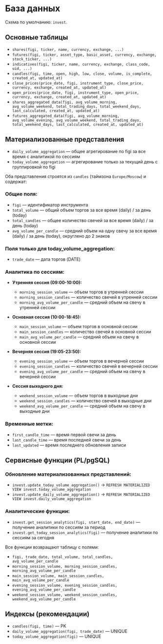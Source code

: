 # База данных

Схема по умолчанию: `invest`.

## Основные таблицы
- `shares(figi, ticker, name, currency, exchange, ...)`
- `futures(figi, ticker, asset_type, basic_asset, currency, exchange, stock_ticker, ...)`
- `indicatives(figi, ticker, name, currency, exchange, class_code, uid, ...)`
- `candles(figi, time, open, high, low, close, volume, is_complete, created_at, updated_at)`
- `close_prices(price_date, figi, instrument_type, close_price, currency, exchange, created_at, updated_at)`
- `open_prices(price_date, figi, instrument_type, open_price, currency, exchange, created_at, updated_at)`
- `shares_aggregated_data(figi, avg_volume_morning, avg_volume_weekend, total_trading_days, total_weekend_days, last_calculated, created_at, updated_at)`
- `futures_aggregated_data(figi, avg_volume_morning, avg_volume_evening, avg_volume_weekend, total_trading_days, total_weekend_days, last_calculated, created_at, updated_at)`

## Материализованные представления
- `daily_volume_aggregation` — общее агрегирование по figi за все время с аналитикой по сессиям
- `today_volume_aggregation` — агрегирование только за текущий день с группировкой по figi

Оба представления строятся из `candles` (таймзона `Europe/Moscow`) и содержат:

### Общие поля:
- `figi` — идентификатор инструмента
- `total_volume` — общий объем торгов за все время (daily) / за день (today)
- `total_candles` — общее количество свечей за все время (daily) / за день (today)
- `avg_volume_per_candle` — средний объем на одну свечу за все время (daily) / за день (today), округлено до 2 знаков

### Поля только для today_volume_aggregation:
- `trade_date` — дата торгов (DATE)

### Аналитика по сессиям:
- **Утренняя сессия (09:00-10:00):**
  - `morning_session_volume` — объем торгов в утренней сессии
  - `morning_session_candles` — количество свечей в утренней сессии
  - `morning_avg_volume_per_candle` — средний объем на свечу в утренней сессии

- **Основная сессия (10:00-18:45):**
  - `main_session_volume` — объем торгов в основной сессии
  - `main_session_candles` — количество свечей в основной сессии
  - `main_avg_volume_per_candle` — средний объем на свечу в основной сессии

- **Вечерняя сессия (19:05-23:50):**
  - `evening_session_volume` — объем торгов в вечерней сессии
  - `evening_session_candles` — количество свечей в вечерней сессии
  - `evening_avg_volume_per_candle` — средний объем на свечу в вечерней сессии

- **Сессия выходного дня:**
  - `weekend_session_volume` — объем торгов в выходные дни
  - `weekend_session_candles` — количество свечей в выходные дни
  - `weekend_avg_volume_per_candle` — средний объем на свечу в выходные дни

### Временные метки:
- `first_candle_time` — время первой свечи за день
- `last_candle_time` — время последней свечи за день
- `last_updated` — время последнего обновления записи

## Сервисные функции (PL/pgSQL)

### Обновление материализованных представлений:
- `invest.update_today_volume_aggregation()` → `REFRESH MATERIALIZED VIEW invest.today_volume_aggregation`
- `invest.update_daily_volume_aggregation()` → `REFRESH MATERIALIZED VIEW invest.daily_volume_aggregation`

### Аналитические функции:
- `invest.get_session_analytics(figi, start_date, end_date)` — получение аналитики по сессиям за период
- `invest.get_today_session_analytics(figi)` — получение аналитики по сессиям за сегодня

Все функции возвращают таблицу с полями:
- `figi, trade_date, total_volume, total_candles, avg_volume_per_candle`
- `morning_session_volume, morning_session_candles, morning_avg_volume_per_candle`
- `main_session_volume, main_session_candles, main_avg_volume_per_candle`
- `evening_session_volume, evening_session_candles, evening_avg_volume_per_candle`
- `weekend_session_volume, weekend_session_candles, weekend_avg_volume_per_candle`

## Индексы (рекомендации)
- `candles(figi, time)` — PK
- `daily_volume_aggregation(figi, trade_date)` — UNIQUE
- `today_volume_aggregation(figi)` — UNIQUE
